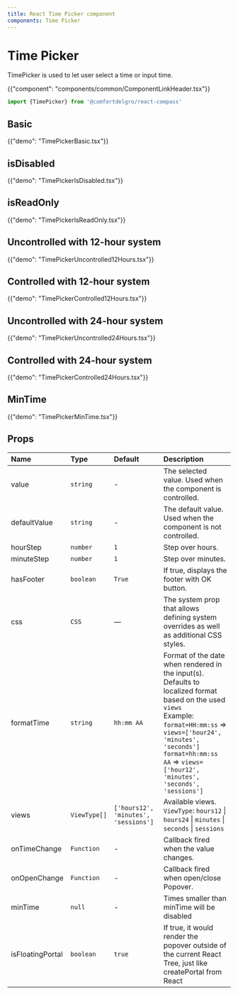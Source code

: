 ```yaml
---
title: React Time Picker component
components: Time Picker
---
```


# Time Picker

<p class="description">TimePicker is used to let user select a time or input time.</p>

{{"component": "components/common/ComponentLinkHeader.tsx"}}

```jsx
import {TimePicker} from '@comfortdelgro/react-compass'
```

## Basic

{{"demo": "TimePickerBasic.tsx"}}

## isDisabled

{{"demo": "TimePickerIsDisabled.tsx"}}

## isReadOnly

{{"demo": "TimePickerIsReadOnly.tsx"}}

## Uncontrolled with 12-hour system

{{"demo": "TimePickerUncontrolled12Hours.tsx"}}

## Controlled with 12-hour system

{{"demo": "TimePickerControlled12Hours.tsx"}}

## Uncontrolled with 24-hour system

{{"demo": "TimePickerUncontrolled24Hours.tsx"}}

## Controlled with 24-hour system

{{"demo": "TimePickerControlled24Hours.tsx"}}

## MinTime

{{"demo": "TimePickerMinTime.tsx"}}

## Props

| Name             | Type         | Default                              | Description                                                                                                                                                                                                                                                                 |
| :--------------- | :----------- | :----------------------------------- | :-------------------------------------------------------------------------------------------------------------------------------------------------------------------------------------------------------------------------------------------------------------------------- |
| value            | `string`     | -                                    | The selected value. Used when the component is controlled.                                                                                                                                                                                                                  |
| defaultValue     | `string`     | -                                    | The default value. Used when the component is not controlled.                                                                                                                                                                                                               |
| hourStep         | `number`     | `1`                                  | Step over hours.                                                                                                                                                                                                                                                            |
| minuteStep       | `number`     | `1`                                  | Step over minutes.                                                                                                                                                                                                                                                          |
| hasFooter        | `boolean`    | `True`                               | If true, displays the footer with OK button.                                                                                                                                                                                                                                |
| css              | `CSS`        | —                                    | The system prop that allows defining system overrides as well as additional CSS styles.                                                                                                                                                                                     |
| formatTime       | `string`     | `hh:mm AA`                           | Format of the date when rendered in the input(s). Defaults to localized format based on the used `views`<br />Example:<br />`format=HH:mm:ss` => `views=['hour24', 'minutes', 'seconds']`<br />`format=hh:mm:ss AA` => `views=['hour12', 'minutes', 'seconds', 'sessions']` |
| views            | `ViewType[]` | `['hours12', 'minutes', 'sessions']` | Available views. <br />`ViewType`: `hours12` \| `hours24` \| `minutes` \| `seconds` \| `sessions`                                                                                                                                                                           |
| onTimeChange     | `Function`   | -                                    | Callback fired when the value changes.                                                                                                                                                                                                                                      |
| onOpenChange     | `Function`   | -                                    | Callback fired when open/close Popover.                                                                                                                                                                                                                                     |
| minTime          | `null`       | -                                    | Times smaller than minTime will be disabled                                                                                                                                                                                                                                 |
| isFloatingPortal | `boolean`    | `true`                               | If true, it would render the popover outside of the current React Tree, just like createPortal from React                                                                                                                                                                   |
